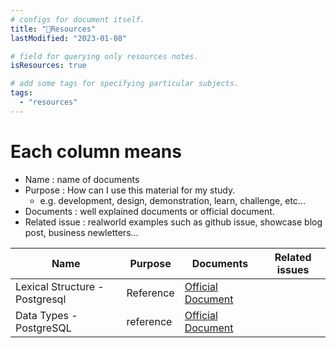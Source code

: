 ```yaml
---
# configs for document itself.
title: "🚚Resources"
lastModified: "2023-01-08"

# field for querying only resources notes.
isResources: true

# add some tags for specifying particular subjects.
tags:
  - "resources"
---
```

# Each column means
- Name : name of documents
- Purpose : How can I use this material for my study.
	- e.g. development, design, demonstration, learn, challenge, etc...
- Documents : well explained documents or official document.
- Related issue : realworld examples such as github issue, showcase blog post, business newletters...

| Name                           | Purpose   | Documents                                                                            | Related issues |
| ------------------------------ | --------- | ------------------------------------------------------------------------------------ | -------------- |
| Lexical Structure - Postgresql | Reference | [Official Document](https://www.postgresql.org/docs/current/sql-syntax-lexical.html) |                |
| Data Types - PostgreSQL        | reference | [Official Document](https://www.postgresql.org/docs/current/datatype.html)  |                |